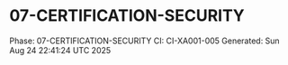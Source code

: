 # 07-CERTIFICATION-SECURITY
Phase: 07-CERTIFICATION-SECURITY
CI: CI-XA001-005
Generated: Sun Aug 24 22:41:24 UTC 2025

